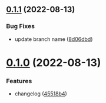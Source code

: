 ## [0.1.1](https://github.com/dangithub2nd/greetings-ci/compare/v0.1.0...v0.1.1) (2022-08-13)


### Bug Fixes

* update branch name ([8d06dbd](https://github.com/dangithub2nd/greetings-ci/commit/8d06dbd4e7df9087df4bcf1c30ec2f35ec0b50a1))



# [0.1.0](https://github.com/dangithub2nd/greetings-ci/compare/45518b4883100a806d4ba9b0b47083a9bb9a1d42...v0.1.0) (2022-08-13)


### Features

* changelog ([45518b4](https://github.com/dangithub2nd/greetings-ci/commit/45518b4883100a806d4ba9b0b47083a9bb9a1d42))



